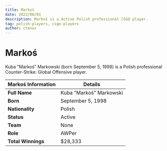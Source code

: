 ```yaml
---
title: Markoś
date: 2022/06/01
description: Markoś is a Active Polish professional CSGO player.
tag: polish-players, csgo-players
author: ctanxx
---
```


# Markoś

Kuba "Markoś" Markowski (born September 5, 1998) is a Polish professional Counter-Strike: Global Offensive player.

| **Markoś Information** | **Details**           |
| -------------------- | ----------------------- |
| **Full Name**        | Kuba "Markoś" Markowski |
| **Born**             | September 5, 1998       |
| **Nationality**      | Polish                  |
| **Status**           | Active                  |
| **Team**             | None                    |
| **Role**             | AWPer                   |
| **Total Winnings**   | $28,333                 |